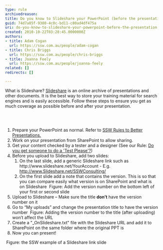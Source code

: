```yaml
---
type: rule
archivedreason: 
title: Do you know to Slideshare your PowerPoint (before the presentation)?
guid: 74d7a85f-9380-4c0c-bd11-c80ad4df475a
uri: do-you-know-to-slideshare-your-powerpoint-before-the-presentation
created: 2010-10-22T03:28:45.0000000Z
authors:
- title: Adam Cogan
  url: https://ssw.com.au/people/adam-cogan
- title: Chris Briggs
  url: https://ssw.com.au/people/chris-briggs
- title: Joanna Feely
  url: https://ssw.com.au/people/joanna-feely
related: []
redirects: []

---
```




  <p>What is Slideshare? <a href="http&#58;//www.slideshare.net/" shape="rect" target="_blank">Slideshare</a> is an online archive of presentations and other documents.&#160;It is the best way to store your training material for search engines and is easily accessible. Follow these steps to ensure you get as much coverage as possible before and after your presentation.</p>

<br><excerpt class='endintro'></excerpt><br>

  <ol>
    <li>Prepare your PowerPoint as normal. Refer to <a shape="rect" href="/Communication/RulesToBetterPowerpointPresentations/Pages/default.aspx">SSW Rules to Better Presentations.</a> </li>
    <li>Work on your presentation from SharePoint to allow sharing. </li>
    <li>Get your content checked by a tester and a designer (See our Rule&#58; <a shape="rect" href="/Communication/RulesToBetterPowerpointPresentations/Pages/DoyougetsomeonetodoaTestPlease.aspx">Do you get someone to do a 'Test Please'?</a>) </li>
    <li>Before you upload to Slideshare, add two slides&#58;
    <ol>
        <li>On the last slide, add a generic Slideshare link such as http&#58;//www.slideshare.net/YourAccount - E.g. <a shape="rect" href="http&#58;//www.slideshare.net/SSWConsulting/" target="_blank">http&#58;//www.Slideshare.net/SSWConsulting/</a> </li>
        <li>On the first slide add a note that contains the version. This is so that you can compare easily what version is on SharePoint and what is on Slideshare 
<img class="ms-rteCustom-ImageArea" src="/Communication/RulesToBetterPowerpointPresentations/PublishingImages/version-number.jpg" alt="" />
<span class="ms-rteCustom-FigureNormal">Figure&#58; Add the version number on the bottom left of your first or second slide</span>
</li>
    </ol>
    </li>
    <li>Upload to Slideshare – Make sure the title <b>don’t</b> have the version number on it</li>
<li>Go to “My uploads” and change the presentation title to have the version number
<img class="ms-rteCustom-ImageArea" src="/Communication/RulesToBetterPowerpointPresentations/PublishingImages/version-number-slideshare.jpg" alt="" />
<span class="ms-rteCustom-FigureNormal">Figure&#58; Adding the version number to the title (after uploading) won’t affect the URL</span>
</li>
    <li>Create a &quot;_OnSlideshare.txt&quot; file with the Slideshare URL and add it to SharePoint on the same folder where the original PPT is</li>
    <li>Now you can present! </li>
</ol>
<img class="ms-rteCustom-ImageArea" src="/Communication/RulesToBetterPowerpointPresentations/PublishingImages/slideshareend.jpg" alt="" />
<span class="ms-rteCustom-FigureNormal">Figure&#58; the SSW example of a Slideshare link slide</span>



